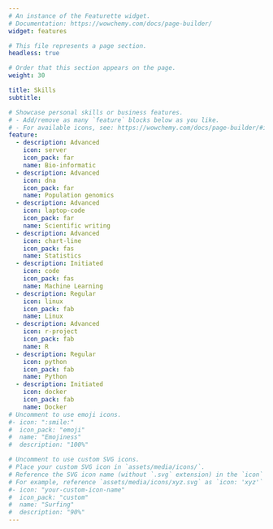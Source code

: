 ```yaml
---
# An instance of the Featurette widget.
# Documentation: https://wowchemy.com/docs/page-builder/
widget: features

# This file represents a page section.
headless: true

# Order that this section appears on the page.
weight: 30

title: Skills
subtitle:

# Showcase personal skills or business features.
# - Add/remove as many `feature` blocks below as you like.
# - For available icons, see: https://wowchemy.com/docs/page-builder/#icons
feature:
  - description: Advanced
    icon: server
    icon_pack: far
    name: Bio-informatic
  - description: Advanced
    icon: dna
    icon_pack: far
    name: Population genomics
  - description: Advanced
    icon: laptop-code
    icon_pack: far
    name: Scientific writing
  - description: Advanced
    icon: chart-line
    icon_pack: fas
    name: Statistics
  - description: Initiated
    icon: code
    icon_pack: fas
    name: Machine Learning
  - description: Regular
    icon: linux
    icon_pack: fab
    name: Linux
  - description: Advanced
    icon: r-project
    icon_pack: fab
    name: R
  - description: Regular
    icon: python
    icon_pack: fab
    name: Python
  - description: Initiated
    icon: docker
    icon_pack: fab
    name: Docker
# Uncomment to use emoji icons.
#- icon: ":smile:"
#  icon_pack: "emoji"
#  name: "Emojiness"
#  description: "100%"

# Uncomment to use custom SVG icons.
# Place your custom SVG icon in `assets/media/icons/`.
# Reference the SVG icon name (without `.svg` extension) in the `icon` field.
# For example, reference `assets/media/icons/xyz.svg` as `icon: 'xyz'`
#- icon: "your-custom-icon-name"
#  icon_pack: "custom"
#  name: "Surfing"
#  description: "90%"
---
```

